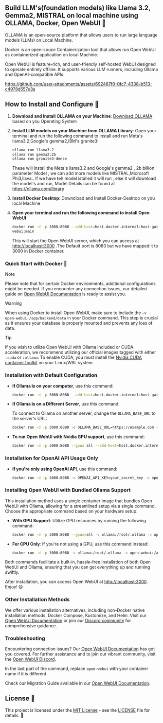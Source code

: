 ## Build LLM's(foundation models) like Llama 3.2, Gemma2, MISTRAL on local machine using OLLAMA, Docker, Open WebUI 👋

OLLAMA is an open-source platform that allows users to run large language models (LLMs) on Local Machine.

Docker is an open-souce Containerization tool that allows run Open WebUI as  containerized application on local Machine.

Open WebUI is feature-rich, and user-friendly self-hosted WebUI designed to operate entirely offline. It supports various LLM runners, including Ollama and OpenAI-compatible APIs. 

https://github.com/user-attachments/assets/692487f0-0fc7-4338-b513-c4978d557e3a



## How to Install and Configure 🚀
1. **Download and Install OLLAMA on your Machine**:
    [Download OLLAMA](https://ollama.com/download) based on you Operating System
   
   
3. **Install LLM models on your Machine from OLLAMA Library**:
   Open your terminal and run the following command to install and run Meta's llama3.2,Google's gemma2,IBM's granite3:

   ```bash
   ollama run llama3.2
   ollama run gemma2:2b
   ollama run granite3-dense
   ```
   
   These will install the Meta's llama3.2 and Google's gemma2 , 2b billion parameter Model , we can add more models like MISTRAL,Microsoft Phi3,llava..
   If we have teh model istalled it will run , else it will download the model's and run, Model Details can be found at https://ollama.com/library

4. **Install Docker Desktop**:
   Downdload and Install Docker-Desktop on you local Machine
   
5. **Open your terminal and run the following command to install Open WebUI**

   ```bash
   docker run -d -p 3000:8080 --add-host=host.docker.internal:host-gateway -v open-webui:/app/backend/data --name open-webui --restart always ghcr.io/open-webui/open- 
   webui:main
   ```
   
   This will start the Open WebUI server, which you can access at [http://localhost:3000](http://localhost:3000) .The Default port is 8080 but we have mapped it to 3000 in 
   Docker container.

### Quick Start with Docker 🐳

> [!NOTE]  
> Please note that for certain Docker environments, additional configurations might be needed. If you encounter any connection issues, our detailed guide on [Open WebUI Documentation](https://docs.openwebui.com/) is ready to assist you.

> [!WARNING]
> When using Docker to install Open WebUI, make sure to include the `-v open-webui:/app/backend/data` in your Docker command. This step is crucial as it ensures your database is properly mounted and prevents any loss of data.

> [!TIP]  
> If you wish to utilize Open WebUI with Ollama included or CUDA acceleration, we recommend utilizing our official images tagged with either `:cuda` or `:ollama`. To enable CUDA, you must install the [Nvidia CUDA container toolkit](https://docs.nvidia.com/dgx/nvidia-container-runtime-upgrade/) on your Linux/WSL system.

### Installation with Default Configuration

- **If Ollama is on your computer**, use this command:

  ```bash
  docker run -d -p 3000:8080 --add-host=host.docker.internal:host-gateway -v open-webui:/app/backend/data --name open-webui --restart always ghcr.io/open-webui/open-webui:main
  ```

- **If Ollama is on a Different Server**, use this command:

  To connect to Ollama on another server, change the `OLLAMA_BASE_URL` to the server's URL:

  ```bash
  docker run -d -p 3000:8080 -e OLLAMA_BASE_URL=https://example.com -v open-webui:/app/backend/data --name open-webui --restart always ghcr.io/open-webui/open-webui:main
  ```

- **To run Open WebUI with Nvidia GPU support**, use this command:

  ```bash
  docker run -d -p 3000:8080 --gpus all --add-host=host.docker.internal:host-gateway -v open-webui:/app/backend/data --name open-webui --restart always ghcr.io/open-webui/open-webui:cuda
  ```

### Installation for OpenAI API Usage Only

- **If you're only using OpenAI API**, use this command:

  ```bash
  docker run -d -p 3000:8080 -e OPENAI_API_KEY=your_secret_key -v open-webui:/app/backend/data --name open-webui --restart always ghcr.io/open-webui/open-webui:main
  ```

### Installing Open WebUI with Bundled Ollama Support

This installation method uses a single container image that bundles Open WebUI with Ollama, allowing for a streamlined setup via a single command. Choose the appropriate command based on your hardware setup:

- **With GPU Support**:
  Utilize GPU resources by running the following command:

  ```bash
  docker run -d -p 3000:8080 --gpus=all -v ollama:/root/.ollama -v open-webui:/app/backend/data --name open-webui --restart always ghcr.io/open-webui/open-webui:ollama
  ```

- **For CPU Only**:
  If you're not using a GPU, use this command instead:

  ```bash
  docker run -d -p 3000:8080 -v ollama:/root/.ollama -v open-webui:/app/backend/data --name open-webui --restart always ghcr.io/open-webui/open-webui:ollama
  ```

Both commands facilitate a built-in, hassle-free installation of both Open WebUI and Ollama, ensuring that you can get everything up and running swiftly.

After installation, you can access Open WebUI at [http://localhost:3000](http://localhost:3000). Enjoy! 😄

### Other Installation Methods

We offer various installation alternatives, including non-Docker native installation methods, Docker Compose, Kustomize, and Helm. Visit our [Open WebUI Documentation](https://docs.openwebui.com/getting-started/) or join our [Discord community](https://discord.gg/5rJgQTnV4s) for comprehensive guidance.

### Troubleshooting

Encountering connection issues? Our [Open WebUI Documentation](https://docs.openwebui.com/troubleshooting/) has got you covered. For further assistance and to join our vibrant community, visit the [Open WebUI Discord](https://discord.gg/5rJgQTnV4s).


In the last part of the command, replace `open-webui` with your container name if it is different.

Check our Migration Guide available in our [Open WebUI Documentation](https://docs.openwebui.com/tutorials/migration/).



## License 📜

This project is licensed under the [MIT License](LICENSE) - see the [LICENSE](LICENSE) file for details. 📄



